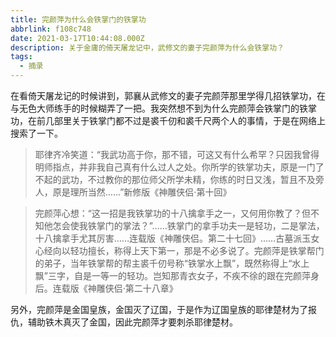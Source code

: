 ```yaml
---
title: 完颜萍为什么会铁掌门的铁掌功
abbrlink: f108c748
date: 2021-03-17T10:44:08.000Z
description: 关于金庸的倚天屠龙记中，武修文的妻子完颜萍为什么会铁掌功？
tags:
  - 摘录
---
```


在看倚天屠龙记的时候讲到，郭襄从武修文的妻子完颜萍那里学得几招铁掌功，在与无色大师练手的时候糊弄了一把。我突然想不到为什么完颜萍会铁掌门的铁掌功，在前几部里关于铁掌门都不过是裘千仞和裘千尺两个人的事情，于是在网络上搜索了一下。

> 耶律齐冷笑道：“我武功高于你，那不错，可这又有什么希罕？只因我曾得明师指点，并非我自己真有什么过人之处。你所学的铁掌功夫，原是一门了不起的武功，不过教你的那位师父所学未精，你练的时日又浅，暂且不及旁人，原是理所当然……”新修版《神雕侠侣·第十回》

> 完颜萍心想：“这一招是我铁掌功的十八擒拿手之一，又何用你教了？但不知他怎会使我铁掌门的掌法？”……铁掌门的拿手功夫一是轻功，二是掌法，十八擒拿手尤其厉害……连载版《神雕侠侣。第二十七回》……古墓派玉女心经向以轻功擅长，称得上天下第一，那是不必多说了。完颜萍是铁掌帮门的弟子，当年铁掌帮的帮主裘千仞号称“铁掌水上飘”，既然称得上“水上飘”三字，自是一等一的轻功。岂知那青衣女子，不疾不徐的跟在完颜萍身后。连载版《神雕侠侣·第二十八章》

另外，完颜萍是金国皇族，金国灭了辽国，于是作为辽国皇族的耶律楚材为了报仇，辅助铁木真灭了金国，因此完颜萍才要刺杀耶律楚材。
